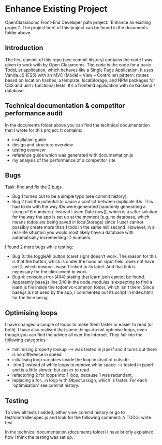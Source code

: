# Enhance Existing Project 

OpenClassrooms Front-End Developer path project: 'Enhance an existing project'. The project brief of this project can be found in the documents folder above. 

## Introduction
The first commit of this repo (see commit history) contains the code I was given to work with by Open Classrooms. The code is the code for a basic TodoList application, which  behaves like a Single Page Application. It uses Vanilla JS (ES5) with an MVC (Model – View – Controller) pattern, routes based on location hashes, a template, localStorage, and NPM packages for CSS and unit / functional tests. It’s a frontend application with no backend / database. 

## Technical documentation & competitor performance audit 
In the documents folder above you can find the technical documentation that I wrote for this project. It contains: 
* installation guide
* design and structure overview
* testing overview
* reference guide which was generated with documentation.js 
* my analysis of the performance of a competitor site 

## Bugs
Task: find and fix the 2 bugs. 
* Bug 1 turned out to be a simple typo (see commit history). 
* Bug 2 had the potential to cause a conflict between duplicate IDs. This had to do with the way IDs were generated (randomly generating a string of 6 numbers). Instead I used Date.now(), which is a safer solution for the way the app is set up at the moment (e.g. no database, which means todos are being saved in localStorage) since 1 user cannot possibly create more than 1 todo in the same millisecond. However, in a real-life situation you would most likely have a database with automatically incrementing ID numbers. 

I found 2 more bugs while testing:
* Bug 3: the toggleAll button (caret sign) doesn't work. The reason for this is that the button, which is under the hood an input field, does not have an ID, which means it wasn't linked to its label. And that link is necessary for the click-event to work. 
* Bug 4: console.error (404) stating that learn.json cannot be found. Apparently base.js line 248 in the node_modules is expecting to find a learn.js file inside the todomvc-common folder, which isn't there. Since base.js is not used by the app, I commented out its script in index.html for the time being. 

## Optimising loops
I have changed a couple of loops to make them faster or easier to read (or both). I have also realised that some things do not optimise loops, even though you can find the advice all over the Internet. They fall into the following categories:
* minimising property lookup --> was tested in jsperf and it turns out there is no difference in speed.
* initialising loop variables inside the loop instead of outside.
* .trim() instead of while loops to remove white space --> tested in jsperf and is a little slower, but easier to read.
* refactoring 2 for loops into 1 loop, because 1 was redundant. 
* replacing a for...in loop with Object.assign, which is faster. 
For each 'optimisation' see commit history.  

## Testing
To view all tests I added, either view commit history or go to test/controller.spec.js and look for the following comment: // TODO: write test. 

In the technical documentation (documents folder) I have briefly explained how I think the testing was set up. 

